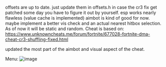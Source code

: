 offsets are up to date. just update them in offsets.h
in case the cr3 fix get patched some day you have to figure it out by yourself.
esp works nearly flawless (value cache is implemented)
aimbot is kind of good for now. maybe implement a better vis check and an actual nearest hitbox selection. As of now it will be static and random.
Cheat is based on:
https://www.unknowncheats.me/forum/fortnite/677028-fortnite-dma-cheat-cr3-shuffling-fixed.html

updated the most part of the aimbot and visual aspect of the cheat. 


Menu:
![image](https://github.com/user-attachments/assets/afc1754e-1216-4507-a98b-9cf245aa8b94)
